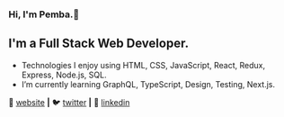 ### Hi, I'm Pemba.👋

## I'm a Full Stack Web Developer.


- Technologies I enjoy using HTML, CSS, JavaScript, React, Redux, Express, Node.js, SQL. 
- I’m currently learning GraphQL, TypeScript, Design, Testing, Next.js.
 

🏡 [website][website] **|** 
🐦 [twitter][twitter] **|** 
👔 [linkedin][linkedin]


[website]: https://pembalama.com
[twitter]: https://twitter.com/pembatlama
[linkedin]: https://linkedin.com/in/pembalama


